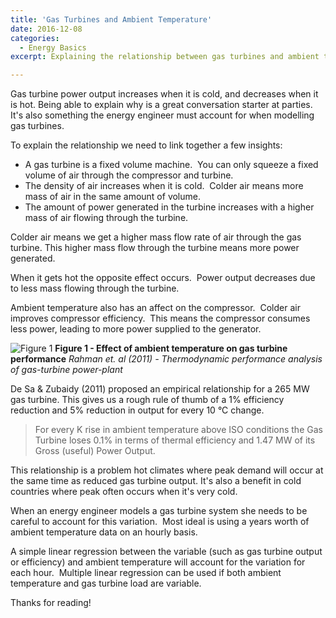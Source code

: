 ```yaml
---
title: 'Gas Turbines and Ambient Temperature'
date: 2016-12-08
categories:
  - Energy Basics
excerpt: Explaining the relationship between gas turbines and ambient temperature.

---
```

Gas turbine power output increases when it is cold, and decreases when it is hot.  Being able to explain why is a great conversation starter at parties.  It's also something the energy engineer must account for when modelling gas turbines.

To explain the relationship we need to link together a few insights:

- A gas turbine is a fixed volume machine.  You can only squeeze a fixed volume of air through the compressor and turbine.
- The density of air increases when it is cold.  Colder air means more mass of air in the same amount of volume.
- The amount of power generated in the turbine increases with a higher mass of air flowing through the turbine.

Colder air means we get a higher mass flow rate of air through the gas turbine.  This higher mass flow through the turbine means more power generated.

When it gets hot the opposite effect occurs.  Power output decreases due to less mass flowing through the turbine.

Ambient temperature also has an affect on the compressor.  Colder air improves compressor efficiency.  This means the compressor consumes less power, leading to more power supplied to the generator.

![Figure 1]({{"/assets/gt_amb_temp/gt_amb_temp.png"}})
**Figure 1 - Effect of ambient temperature on gas turbine performance**
*Rahman et. al (2011) - Thermodynamic performance analysis of gas-turbine power-plant*

De Sa & Zubaidy (2011) proposed an empirical relationship for a 265 MW gas turbine.  This gives us a rough rule of thumb of a 1% efficiency reduction and 5% reduction in output for every 10 °C change.

> For every K rise in ambient temperature above ISO conditions the Gas Turbine loses 0.1% in terms of thermal efficiency and 1.47 MW of its Gross (useful) Power Output.

This relationship is a problem hot climates where peak demand will occur at the same time as reduced gas turbine output.  It's also a benefit in cold countries where peak often occurs when it's very cold.  

When an energy engineer models a gas turbine system she needs to be careful to account for this variation.  Most ideal is using a years worth of ambient temperature data on an hourly basis.

A simple linear regression between the variable (such as gas turbine output or efficiency) and ambient temperature will account for the variation for each hour.  Multiple linear regression can be used if both ambient temperature and gas turbine load are variable.

Thanks for reading!
